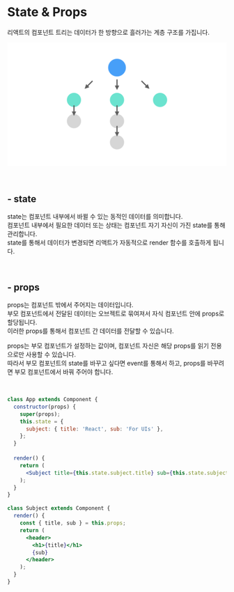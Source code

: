 # State & Props

리액트의 컴포넌트 트리는 데이터가 한 방향으로 흘러가는 계층 구조를 가집니다.

![Component Tree](/image/react-component003.png)

<br/>

## - state

state는 컴포넌트 내부에서 바뀔 수 있는 동적인 데이터를 의미합니다.  
컴포넌트 내부에서 필요한 데이터 또는 상태는 컴포넌트 자기 자신이 가진 state를 통해 관리합니다.  
state를 통해서 데이터가 변경되면 리액트가 자동적으로 render 함수를 호출하게 됩니다.

<br/>

## - props

props는 컴포넌트 밖에서 주어지는 데이터입니다.  
부모 컴포넌트에서 전달된 데이터는 오브젝트로 묶여져서 자식 컴포넌트 안에 props로 할당됩니다.  
이러한 props를 통해서 컴포넌트 간 데이터를 전달할 수 있습니다.

props는 부모 컴포넌트가 설정하는 값이며, 컴포넌트 자신은 해당 props를 읽기 전용으로만 사용할 수 있습니다.  
따라서 부모 컴포넌트의 state를 바꾸고 싶다면 event를 통해서 하고, props를 바꾸려면 부모 컴포넌트에서 바꿔 주어야 합니다.

<br/>

```jsx
class App extends Component {
  constructor(props) {
    super(props);
    this.state = {
      subject: { title: 'React', sub: 'For UIs' },
    };
  }

  render() {
    return (
      <Subject title={this.state.subject.title} sub={this.state.subject.sub} />
    );
  }
}
```

```jsx
class Subject extends Component {
  render() {
    const { title, sub } = this.props;
    return (
      <header>
        <h1>{title}</h1>
        {sub}
      </header>
    );
  }
}
```

<br/>
